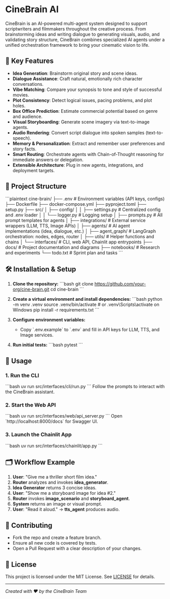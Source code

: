 # CineBrain AI

CineBrain is an AI-powered multi-agent system designed to support scriptwriters and filmmakers throughout the creative process. From brainstorming ideas and writing dialogue to generating visuals, audio, and validating story structure, CineBrain combines specialized AI agents under a unified orchestration framework to bring your cinematic vision to life.

## 🚀 Key Features

- **Idea Generation**: Brainstorm original story and scene ideas.
- **Dialogue Assistance**: Craft natural, emotionally rich character conversations.
- **Vibe Matching**: Compare your synopsis to tone and style of successful movies.
- **Plot Consistency**: Detect logical issues, pacing problems, and plot holes.
- **Box Office Prediction**: Estimate commercial potential based on genre and audience.
- **Visual Storyboarding**: Generate scene imagery via text-to-image agents.
- **Audio Rendering**: Convert script dialogue into spoken samples (text-to-speech).
- **Memory & Personalization**: Extract and remember user preferences and story facts.
- **Smart Routing**: Orchestrate agents with Chain-of-Thought reasoning for immediate answers or delegation.
- **Extensible Architecture**: Plug in new agents, integrations, and deployment targets.

## 📁 Project Structure

\`\`\`plaintext
cine-brain/
├── .env                   # Environment variables (API keys, configs)
├── Dockerfile
├── docker-compose.yml
├── pyproject.toml
├── setup.py
├── src/
│   ├── config/
│   │   ├── settings.py    # Centralized config and .env loader
│   │   └── logger.py      # Logging setup
│   ├── prompts.py         # All prompt templates for agents
│   ├── integrations/      # External service wrappers (LLM, TTS, Image APIs)
│   ├── agents/            # AI agent implementations (idea, dialogue, etc.)
│   ├── agent_graph/       # LangGraph orchestration: nodes, edges, router
│   ├── utils/             # Helper functions and chains
│   └── interfaces/        # CLI, web API, Chainlit app entrypoints
├── docs/                  # Project documentation and diagrams
├── notebooks/             # Research and experiments
└── todo.txt               # Sprint plan and tasks
\`\`\`

## 🛠️ Installation & Setup

1. **Clone the repository:**
   \`\`\`bash
   git clone https://github.com/your-org/cine-brain.git
   cd cine-brain
   \`\`\`

2. **Create a virtual environment and install dependencies:**
   \`\`\`bash
   python -m venv .venv
   source .venv/bin/activate   # or .venv\Scripts\activate on Windows
   pip install -r requirements.txt
   \`\`\`

3. **Configure environment variables:**
   - Copy \`.env.example\` to \`.env\` and fill in API keys for LLM, TTS, and Image services.

4. **Run initial tests:**
   \`\`\`bash
   pytest
   \`\`\`

## 📖 Usage

### 1. Run the CLI
\`\`\`bash
uv run src/interfaces/cli/run.py
\`\`\`
Follow the prompts to interact with the CineBrain assistant.

### 2. Start the Web API
\`\`\`bash
uv run src/interfaces/web/api_server.py
\`\`\`
Open \`http://localhost:8000/docs\` for Swagger UI.

### 3. Launch the Chainlit App
\`\`\`bash
uv run src/interfaces/chainlit/app.py
\`\`\`

## 🗂️ Workflow Example

1. **User**: "Give me a thriller short film idea."
2. **Router** analyzes and invokes **idea_generator**.
3. **Idea Generator** returns 3 concise ideas.
4. **User**: "Show me a storyboard image for idea #2."
5. **Router** invokes **image_scenario** and **storyboard_agent**.
6. **System** returns an image or visual prompt.
7. **User**: "Read it aloud." → **tts_agent** produces audio.

## 🤝 Contributing

- Fork the repo and create a feature branch.
- Ensure all new code is covered by tests.
- Open a Pull Request with a clear description of your changes.

## 📄 License

This project is licensed under the MIT License. See [LICENSE](LICENSE) for details.

---

_Created with ❤️ by the CineBrain Team_
